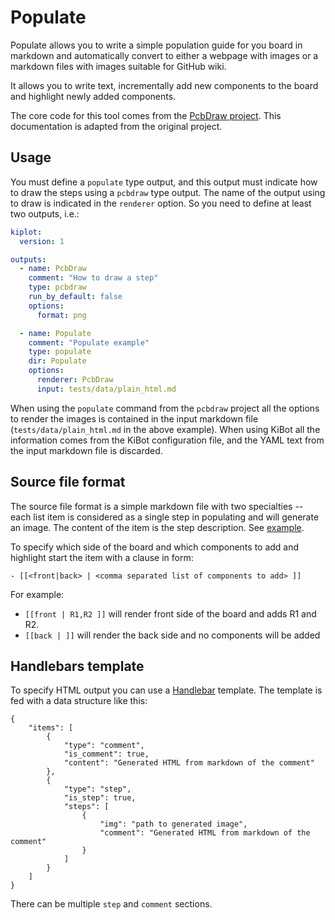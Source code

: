 # Populate

Populate allows you to write a simple population guide for you board in markdown
and automatically convert to either a webpage with images or a markdown files
with images suitable for GitHub wiki.

It allows you to write text, incrementally add new components to the board and
highlight newly added components.

The core code for this tool comes from the [PcbDraw project](https://github.com/yaqwsx/PcbDraw/).
This documentation is adapted from the original project.


## Usage

You must define a `populate` type output, and this output must indicate how to
draw the steps using a `pcbdraw` type output. The name of the output using to
draw is indicated in the `renderer` option. So you need to define at least
two outputs, i.e.:

```yaml
kiplot:
  version: 1

outputs:
  - name: PcbDraw
    comment: "How to draw a step"
    type: pcbdraw
    run_by_default: false
    options:
      format: png

  - name: Populate
    comment: "Populate example"
    type: populate
    dir: Populate
    options:
      renderer: PcbDraw
      input: tests/data/plain_html.md
```

When using the `populate` command from the `pcbdraw` project all the options
to render the images is contained in the input markdown file
(`tests/data/plain_html.md` in the above example). When using KiBot all the
information comes from the KiBot configuration file, and the YAML text from
the input markdown file is discarded.


## Source file format

The source file format is a simple markdown file with two specialties -- each
list item is considered as a single step in populating and will generate an
image. The content of the item is the step description. See
[example](../tests/data/plain_html.md).

To specify which side of the board and which components to add and highlight start the item with a clause in form:

```
- [[<front|back> | <comma separated list of components to add> ]]
```

For example:

- `[[front | R1,R2 ]]` will render front side of the board and adds R1 and R2.
- `[[back | ]]` will render the back side and no components will be added


## Handlebars template

To specify HTML output you can use a [Handlebar](https://handlebarsjs.com/)
template. The template is fed with a data structure like this:

```{.json}
{
    "items": [
        {
            "type": "comment",
            "is_comment": true,
            "content": "Generated HTML from markdown of the comment"
        },
        {
            "type": "step",
            "is_step": true,
            "steps": [
                {
                    "img": "path to generated image",
                    "comment": "Generated HTML from markdown of the comment"
                }
            ]
        }
    ]
}
```

There can be multiple `step` and `comment` sections.
